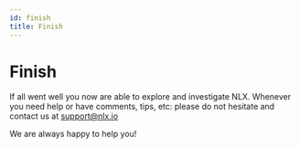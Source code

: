```yaml
---
id: finish
title: Finish
---
```


# Finish

If all went well you now are able to explore and investigate NLX.
Whenever you need help or have comments, tips, etc: please do not hesitate and contact us at [support@nlx.io](mailto:support@nlx.io)

We are always happy to help you!
